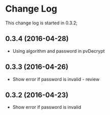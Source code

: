 # Change Log
This change log is started in 0.3.2;

## 0.3.4 (2016-04-28)
- Using algorithm and password in pvDecrypt

## 0.3.3 (2016-04-26)
- Show error if password is invalid - review

## 0.3.2 (2016-04-23)
- Show error if password is invalid